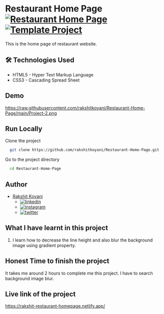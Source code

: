 # Restaurant Home Page [![Restaurant Home Page](https://img.shields.io/badge/Restaurant-Homepage-red)](http://www.gnu.org/licenses/agpl-3.0) [![Template Project](https://img.shields.io/badge/Technologies%20-HTML%2FCSS-brightgreen)](http://www.gnu.org/licenses/agpl-3.0)

This is the home page of restaurant website.

## 🛠 Technologies Used

- HTML5 - Hyper Text Markup Language
- CSS3 - Cascading Spread Sheet

## Demo

https://raw.githubusercontent.com/rakshitkoyani/Restaurant-Home-Page/main/Project-2.png

## Run Locally

Clone the project

```bash
  git clone https://github.com/rakshitkoyani/Restaurant-Home-Page.git
```

Go to the project directory

```bash
  cd Restaurant-Home-Page
```

## Author

- [Rakshit Koyani](https://www.github.com/rakshitkoyani)
  - [![linkedin](https://img.shields.io/badge/LinkedIn-0077B5?style=for-the-badge&logo=linkedin&logoColor=white)](https://www.linkedin.com/in/rakshit-koyani-507040132/)
  - [![instagram](https://img.shields.io/badge/Instagram-E4405F?style=for-the-badge&logo=instagram&logoColor=white)](https://www.instagram.com/rakshitkoyani/)
  - [![twitter](https://img.shields.io/badge/Twitter-1DA1F2?style=for-the-badge&logo=twitter&logoColor=white)](https://www.twitter.com/rakshit_koyani)

## What I have learnt in this project

1. I learn how to decrease the line height and also blur the background image using gradient property.

## Honest Time to finish the project

It takes me around 2 hours to complete me this project. I have to search background image blur.

## Live link of the project

https://rakshit-restaurant-homepage.netlify.app/
